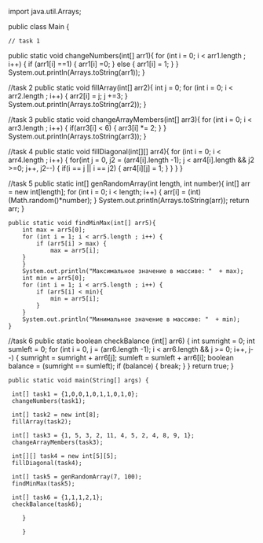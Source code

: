 import java.util.Arrays;

public class Main {

    // task 1
 public static void changeNumbers(int[] arr1){
     for (int i = 0; i < arr1.length ; i++) {
         if (arr1[i] ==1) {
             arr1[i] =0;
         } else {
             arr1[i] = 1;
         }
     }
     System.out.println(Arrays.toString(arr1));
 }

 //task 2
    public static void fillArray(int[] arr2){
        int j = 0;
        for (int i = 0; i < arr2.length ; i++) {
            arr2[i] = j;
            j +=3;
        }
        System.out.println(Arrays.toString(arr2));
    }

//task 3
    public static void changeArrayMembers(int[] arr3){
        for (int i = 0; i < arr3.length ; i++) {
            if(arr3[i] < 6) {
                arr3[i] *= 2;
            }
        }
        System.out.println(Arrays.toString(arr3));
    }

//task 4
    public static void fillDiagonal(int[][] arr4){
        for (int i = 0; i < arr4.length ; i++) {
            for(int j = 0, j2 = (arr4[i].length -1); j < arr4[i].length && j2 >=0; j++, j2--) {
                if(i == j || i == j2) {
                    arr4[i][j] = 1;
                }
            }
            }
        }


//task 5
    public static int[] genRandomArray(int length, int number){
        int[] arr = new int[length];
        for (int i = 0; i < length; i++) {
            arr[i] = (int)(Math.random()*number);
        }
        System.out.println(Arrays.toString(arr));
        return arr;
    }

    public static void findMinMax(int[] arr5){
        int max = arr5[0];
        for (int i = 1; i < arr5.length ; i++) {
            if (arr5[i] > max) {
                max = arr5[i];
        }
        }
        System.out.println("Максимальное значение в массиве: "  + max);
        int min = arr5[0];
        for (int i = 1; i < arr5.length ; i++) {
            if (arr5[i] < min){
                min = arr5[i];
            }
        }
        System.out.println("Минимальное значение в массиве: "  + min);
    }

//task 6
   public static boolean checkBalance (int[] arr6) {
     int sumright = 0;
     int sumleft = 0;
        for (int i = 0, j = (arr6.length -1); i < arr6.length && j >= 0; i++, j--) {
            sumright = sumright + arr6[j];
            sumleft = sumleft + arr6[i];
                boolean balance = (sumright == sumleft);
                if (balance) {
                    break;
                }
            }
        return true;
    }



    public static void main(String[] args) {

     int[] task1 = {1,0,0,1,0,1,1,0,1,0};
     changeNumbers(task1);

     int[] task2 = new int[8];
     fillArray(task2);

     int[] task3 = {1, 5, 3, 2, 11, 4, 5, 2, 4, 8, 9, 1};
     changeArrayMembers(task3);

     int[][] task4 = new int[5][5];
     fillDiagonal(task4);

     int[] task5 = genRandomArray(7, 100);
     findMinMax(task5);

     int[] task6 = {1,1,1,2,1};
     checkBalance(task6);

        }

        }






